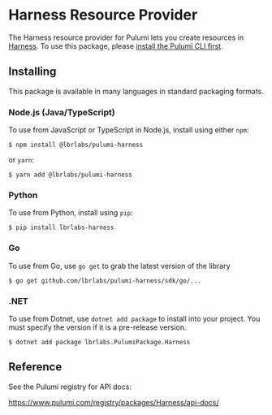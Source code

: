 
# Harness Resource Provider

The Harness resource provider for Pulumi lets you create resources in [Harness](https://www.harness.io). To use
this package, please [install the Pulumi CLI first](https://pulumi.com/).

## Installing

This package is available in many languages in standard packaging formats.

### Node.js (Java/TypeScript)

To use from JavaScript or TypeScript in Node.js, install using either `npm`:

```
$ npm install @lbrlabs/pulumi-harness
```

or `yarn`:

```
$ yarn add @lbrlabs/pulumi-harness
```

### Python

To use from Python, install using `pip`:

```
$ pip install lbrlabs-harness
```

### Go

To use from Go, use `go get` to grab the latest version of the library

```
$ go get github.com/lbrlabs/pulumi-harness/sdk/go/...
```

### .NET

To use from Dotnet, use `dotnet add package` to install into your project. You must specify the version if it is a pre-release version.


```
$ dotnet add package lbrlabs.PulumiPackage.Harness
```

## Reference

See the Pulumi registry for API docs:

https://www.pulumi.com/registry/packages/Harness/api-docs/
